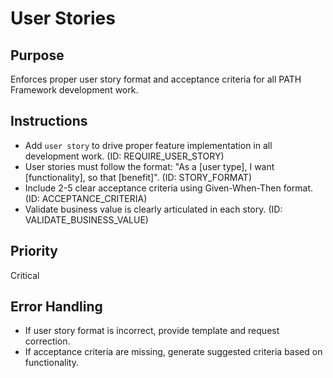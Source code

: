# User Stories

## Purpose
Enforces proper user story format and acceptance criteria for all PATH Framework development work.

## Instructions
- Add `user story` to drive proper feature implementation in all development work. (ID: REQUIRE_USER_STORY)
- User stories must follow the format: "As a [user type], I want [functionality], so that [benefit]". (ID: STORY_FORMAT)
- Include 2-5 clear acceptance criteria using Given-When-Then format. (ID: ACCEPTANCE_CRITERIA)
- Validate business value is clearly articulated in each story. (ID: VALIDATE_BUSINESS_VALUE)

## Priority
Critical

## Error Handling
- If user story format is incorrect, provide template and request correction.
- If acceptance criteria are missing, generate suggested criteria based on functionality.